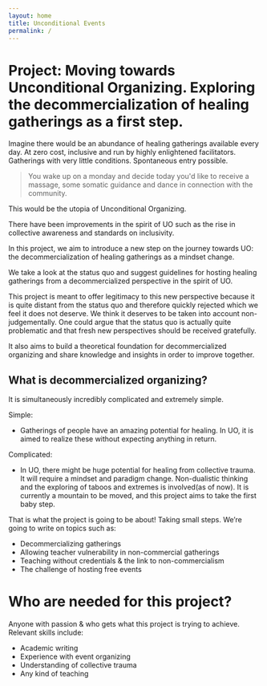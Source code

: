 ```yaml
---
layout: home
title: Unconditional Events
permalink: /
---
```


# Project: Moving towards Unconditional Organizing. Exploring the decommercialization of healing gatherings as a first step. 
Imagine there would be an abundance of healing gatherings available every day. At zero cost, inclusive and run by highly enlightened facilitators. Gatherings with very little conditions. Spontaneous entry possible.

> You wake up on a monday and decide today you'd like to receive a massage, some somatic guidance and dance in connection with the community.

This would be the utopia of Unconditional Organizing.

There have been improvements in the spirit of UO such as the rise in collective awareness and standards on inclusivity. 

In this project, we aim to introduce a new step on the journey towards UO: the decommercialization of healing gatherings as a mindset change.

We take a look at the status quo and suggest guidelines for hosting healing gatherings from a decommercialized perspective in the spirit of UO.

This project is meant to offer legitimacy to this new perspective because it is quite distant from the status quo and therefore quickly rejected which we feel it does not deserve. We think it deserves to be taken into account non-judgementally. One could argue that the status quo is actually quite problematic and that fresh new perspectives should be received gratefully.

It also aims to build a theoretical foundation for decommercialized organizing and share knowledge and insights in order to improve together.

## What is decommercialized organizing?
It is simultaneously incredibly complicated and extremely simple.

Simple:

- Gatherings of people have an amazing potential for healing. In UO, it is
aimed to realize these without expecting anything in return.

Complicated:

- In UO, there might be huge potential for healing from collective trauma.
It will require a mindset and paradigm change. Non-dualistic thinking
and the exploring of taboos and extremes is involved(as of now). It is
currently a mountain to be moved, and this project aims to take the first
baby step.

That is what the project is going to be about! Taking small steps. We’re going to write on topics such as:

- Decommercializing gatherings
- Allowing teacher vulnerability in non-commercial gatherings
- Teaching without credentials & the link to non-commercialism
- The challenge of hosting free events

# Who are needed for this project?
Anyone with passion & who gets what this project is trying to achieve.
Relevant skills include:

- Academic writing
- Experience with event organizing
- Understanding of collective trauma
- Any kind of teaching


